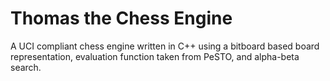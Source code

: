 # Thomas the Chess Engine
A UCI compliant chess engine written in C++ using a bitboard based board representation, evaluation function taken from PeSTO, and alpha-beta search.
